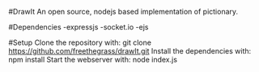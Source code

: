 #DrawIt
An open source, nodejs based implementation of pictionary.

#Dependencies
	-expressjs
	-socket.io
	-ejs

#Setup
	Clone the repository with: git clone https://github.com/freethegrass/drawIt.git
	Install the dependencies with: npm install
	Start the webserver with: node index.js